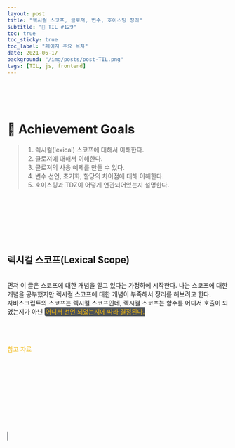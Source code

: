 ```yaml
---
layout: post
title: "렉시컬 스코프, 클로져, 변수, 호이스팅 정리"
subtitle: "📅 TIL #129"
toc: true
toc_sticky: true
toc_label: "페이지 주요 목차"
date: 2021-06-17
background: "/img/posts/post-TIL.png"
tags: [TIL, js, frontend]
---
```


<br/>
<br/>
<br/>

# 🎯 Achievement Goals

> 1. 렉시컬(lexical) 스코프에 대해서 이해한다.
> 2. 클로져에 대해서 이해한다.
> 3. 클로져의 사용 예제를 만들 수 있다.
> 4. 변수 선언, 초기화, 할당의 차이점에 대해 이해한다.
> 5. 호이스팅과 TDZ이 어떻게 연관되어있는지 설명한다.

<br/>
<br/>
<br/>
<br/>
<br/>
<br/>

## 렉시컬 스코프(Lexical Scope)

<br />
먼저 이 글은 스코프에 대한 개념을 알고 있다는 가정하에 시작한다. 나는 스코프에 대한 개념을 공부했지만 렉시컬 스코프에 대한 개념이 부족해서 정리를 해보려고 한다.

<br />
자바스크립트의 스코프는 렉시컬 스코프인데, 렉시컬 스코프는 함수를 어디서 호출이 되었는지가 아닌 <span style ="background-color:#4e5357; color:#f2b810; border-radius:4px; padding:2px">어디서 선언 되었는지<span>에 따라 결정된다.
<br/>
<br/>
<br/>
<br/>

참고 자료

[]()<br/>
[]()

<br/>
<br/>
<br/>
<br/>
<br/>
<br/>
<br/>
<br/>
<br/>
